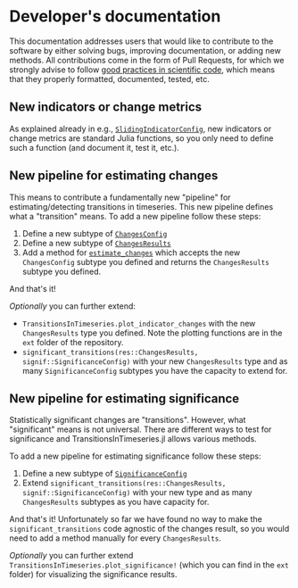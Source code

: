 # Developer's documentation

This documentation addresses users that would like to contribute to the software by either solving bugs, improving documentation, or adding new methods.
All contributions come in the form of Pull Requests, for which we strongly advise to follow [good practices in scientific code](https://github.com/JuliaDynamics/GoodScientificCodeWorkshop), which means that they properly formatted, documented, tested, etc.

## New indicators or change metrics

As explained already in e.g., [`SlidingIndicatorConfig`](@ref), new indicators or change metrics are standard Julia functions, so you only need to define such a function (and document it, test it, etc.).

## New pipeline for estimating changes

This means to contribute a fundamentally new "pipeline" for estimating/detecting
transitions in timeseries. This new pipeline defines what a "transition" means.
To add a new pipeline follow these steps:

1. Define a new subtype of [`ChangesConfig`](@ref)
2. Define a new subtype of [`ChangesResults`](@ref)
3. Add a method for [`estimate_changes`](@ref) which accepts
   the new `ChangesConfig` subtype you defined and
   returns the `ChangesResults` subtype you defined.

And that's it!

_Optionally_ you can further extend:

- `TransitionsInTimeseries.plot_indicator_changes` with the new `ChangesResults` type you defined. Note the plotting functions are in the `ext` folder of the repository.
- `significant_transitions(res::ChangesResults, signif::SignificanceConfig)`
  with your new `ChangesResults` type and as many `SignificanceConfig`
  subtypes you have the capacity to extend for.


## New pipeline for estimating significance

Statistically significant changes are "transitions".
However, what "significant" means is not universal. There are different ways to
test for significance and TransitionsInTimeseries.jl allows various methods.

To add a new pipeline for estimating significance follow these steps:

1. Define a new subtype of [`SignificanceConfig`](@ref)
2. Extend `significant_transitions(res::ChangesResults, signif::SignificanceConfig)`
   with your new type and as many `ChangesResults` subtypes as you have
   capacity for.

And that's it! Unfortunately so far we have found no way to make the
`significant_transitions` code agnostic of the changes result, so you would
need to add a method manually for every `ChangesResults`.

_Optionally_ you can further extend `TransitionsInTimeseries.plot_significance!`
(which you can find in the `ext` folder) for visualizing the significance results.
